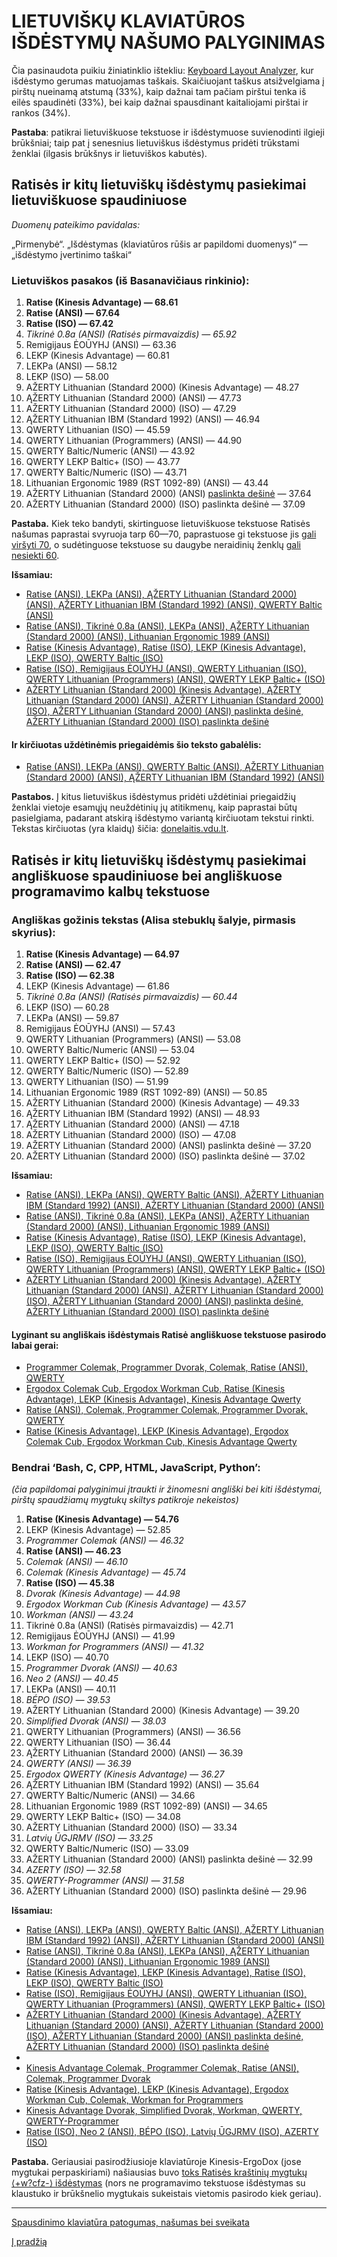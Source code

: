 
# LIETUVIŠKŲ KLAVIATŪROS IŠDĖSTYMŲ NAŠUMO PALYGINIMAS

Čia pasinaudota puikiu žiniatinklio ištekliu: [Keyboard Layout Analyzer](http://patorjk.com/keyboard-layout-analyzer/#/main), kur išdėstymo gerumas matuojamas taškais. Skaičiuojant taškus atsižvelgiama į pirštų nueinamą atstumą (33%), kaip dažnai tam pačiam pirštui tenka iš eilės spaudinėti (33%), bei kaip dažnai spausdinant kaitaliojami pirštai ir rankos (34%).

__Pastaba__: patikrai lietuviškuose tekstuose ir išdėstymuose suvienodinti ilgieji brūkšniai; taip pat į senesnius lietuviškus išdėstymus pridėti trūkstami ženklai (ilgasis brūkšnys ir lietuviškos kabutės).


## Ratisės ir kitų lietuviškų išdėstymų pasiekimai lietuviškuose spaudiniuose

 _Duomenų pateikimo pavidalas:_

„Pirmenybė“. „Išdėstymas (klaviatūros rūšis ar papildomi duomenys)“ — „išdėstymo įvertinimo taškai“

### Lietuviškos pasakos (iš Basanavičiaus rinkinio):

1. __Ratise (Kinesis Advantage) — 68.61__
2. __Ratise (ANSI) — 67.64__
3. __Ratise (ISO) — 67.42__
4. _Tikrinė 0.8a (ANSI) (Ratisės pirmavaizdis) — 65.92_
5. Remigijaus ĖOŪYHJ (ANSI) — 63.36
6. LEKP (Kinesis Advantage) — 60.81
7. LEKPa (ANSI) — 58.12
8. LEKP (ISO) — 58.00
9. AŽERTY Lithuanian (Standard 2000) (Kinesis Advantage) — 48.27
10. ĄŽERTY Lithuanian (Standard 2000) (ANSI) — 47.73
11. AŽERTY Lithuanian (Standard 2000) (ISO) — 47.29
12. ĄŽERTY Lithuanian IBM (Standard 1992) (ANSI) — 46.94
13. QWERTY Lithuanian (ISO) — 45.59
14. QWERTY Lithuanian (Programmers) (ANSI) — 44.90
15. QWERTY Baltic/Numeric (ANSI) — 43.92
16. QWERTY LEKP Baltic+ (ISO) — 43.77
17. QWERTY Baltic/Numeric (ISO) — 43.71
18. Lithuanian Ergonomic 1989 (RST 1092-89) (ANSI) — 43.44
19. AŽERTY Lithuanian (Standard 2000) (ANSI) [paslinkta dešinė](https://lietuvai.lt/wiki/Aklasis_teksto_rinkimas) — 37.64
20. AŽERTY Lithuanian (Standard 2000) (ISO) paslinkta dešinė — 37.09

__Pastaba.__ Kiek teko bandyti, skirtinguose lietuviškuose tekstuose Ratisės našumas paprastai svyruoja tarp 60—70, paprastuose gi tekstuose jis [gali viršyti 70](http://patorjk.com/keyboard-layout-analyzer/#/load/WFx8NwLB), o sudėtinguose tekstuose su daugybe neraidinių ženklų [gali nesiekti 60](http://patorjk.com/keyboard-layout-analyzer/#/load/T8M63Zqh).

__Išsamiau:__

 - [Ratise (ANSI), LEKPa (ANSI), ĄŽERTY Lithuanian (Standard 2000) (ANSI), ĄŽERTY Lithuanian IBM (Standard 1992) (ANSI), QWERTY Baltic (ANSI)](http://patorjk.com/keyboard-layout-analyzer/#/load/B0dlW15Z)
 - [Ratise (ANSI), Tikrinė 0.8a (ANSI), LEKPa (ANSI), ĄŽERTY Lithuanian (Standard 2000) (ANSI), Lithuanian Ergonomic 1989 (ANSI)](http://patorjk.com/keyboard-layout-analyzer/#/load/L0z41KdL)
 - [Ratise (Kinesis Advantage), Ratise (ISO), LEKP (Kinesis Advantage), LEKP (ISO), QWERTY Baltic (ISO)](http://patorjk.com/keyboard-layout-analyzer/#/load/DMfl1WBV)
 - [Ratise (ISO), Remigijaus ĖOŪYHJ (ANSI), QWERTY Lithuanian (ISO), QWERTY Lithuanian (Programmers) (ANSI), QWERTY LEKP Baltic+ (ISO)](http://patorjk.com/keyboard-layout-analyzer/#/load/l6LcJ7Rd)
 - [AŽERTY Lithuanian (Standard 2000) (Kinesis Advantage), ĄŽERTY Lithuanian (Standard 2000) (ANSI), AŽERTY Lithuanian (Standard 2000) (ISO), AŽERTY Lithuanian (Standard 2000) (ANSI) paslinkta dešinė, AŽERTY Lithuanian (Standard 2000) (ISO) paslinkta dešinė](http://patorjk.com/keyboard-layout-analyzer/#/load/9R8Pq5KW)


#### Ir kirčiuotas uždėtinėmis priegaidėmis šio teksto gabalėlis:

 - [Ratise (ANSI), LEKPa (ANSI), QWERTY Baltic (ANSI), ĄŽERTY Lithuanian (Standard 2000) (ANSI), ĄŽERTY Lithuanian IBM (Standard 1992) (ANSI)](http://patorjk.com/keyboard-layout-analyzer/#/load/qNjr14BM)

__Pastabos.__ Į kitus lietuviškus išdėstymus pridėti uždėtiniai priegaidžių ženklai vietoje esamųjų neuždėtinių jų atitikmenų, kaip paprastai būtų pasielgiama, padarant atskirą išdėstymo variantą kirčiuotam tekstui rinkti. Tekstas kirčiuotas (yra klaidų) šičia: [donelaitis.vdu.lt](http://donelaitis.vdu.lt/main.php?id=4&nr=9_1).


## Ratisės ir kitų lietuviškų išdėstymų pasiekimai angliškuose spaudiniuose bei angliškuose programavimo kalbų tekstuose

### Angliškas gožinis tekstas (Alisa stebuklų šalyje, pirmasis skyrius):

1. __Ratise (Kinesis Advantage) — 64.97__
2. __Ratise (ANSI) — 62.47__
3. __Ratise (ISO) — 62.38__
4. LEKP (Kinesis Advantage) — 61.86
5. _Tikrinė 0.8a (ANSI) (Ratisės pirmavaizdis) — 60.44_
6. LEKP (ISO) — 60.28
7. LEKPa (ANSI) — 59.87
8. Remigijaus ĖOŪYHJ (ANSI) — 57.43
9. QWERTY Lithuanian (Programmers) (ANSI) — 53.08
10. QWERTY Baltic/Numeric (ANSI) — 53.04
11. QWERTY LEKP Baltic+ (ISO) — 52.92
12. QWERTY Baltic/Numeric (ISO) — 52.89
13. QWERTY Lithuanian (ISO) — 51.99
14. Lithuanian Ergonomic 1989 (RST 1092-89) (ANSI) — 50.85
15. AŽERTY Lithuanian (Standard 2000) (Kinesis Advantage) — 49.33
16. ĄŽERTY Lithuanian IBM (Standard 1992) (ANSI) — 48.93
17. ĄŽERTY Lithuanian (Standard 2000) (ANSI) — 47.18
18. AŽERTY Lithuanian (Standard 2000) (ISO) — 47.08
19. AŽERTY Lithuanian (Standard 2000) (ANSI) paslinkta dešinė — 37.20
20. AŽERTY Lithuanian (Standard 2000) (ISO) paslinkta dešinė — 37.02


__Išsamiau:__

 - [Ratise (ANSI), LEKPa (ANSI), QWERTY Baltic (ANSI), ĄŽERTY Lithuanian IBM (Standard 1992) (ANSI), AŽERTY Lithuanian (Standard 2000) (ANSI)](http://patorjk.com/keyboard-layout-analyzer/#/load/WkGMfhdM)
 - [Ratise (ANSI), Tikrinė 0.8a (ANSI), LEKPa (ANSI), ĄŽERTY Lithuanian (Standard 2000) (ANSI), Lithuanian Ergonomic 1989 (ANSI)](http://patorjk.com/keyboard-layout-analyzer/#/load/85lhVhxm)
 - [Ratise (Kinesis Advantage), Ratise (ISO), LEKP (Kinesis Advantage), LEKP (ISO), QWERTY Baltic (ISO)](http://patorjk.com/keyboard-layout-analyzer/#/load/FdQc5bRr)
 - [Ratise (ISO), Remigijaus ĖOŪYHJ (ANSI), QWERTY Lithuanian (ISO), QWERTY Lithuanian (Programmers) (ANSI), QWERTY LEKP Baltic+ (ISO)](http://patorjk.com/keyboard-layout-analyzer/#/load/6nzdBCjp)
 - [AŽERTY Lithuanian (Standard 2000) (Kinesis Advantage), ĄŽERTY Lithuanian (Standard 2000) (ANSI), AŽERTY Lithuanian (Standard 2000) (ISO), AŽERTY Lithuanian (Standard 2000) (ANSI) paslinkta dešinė, AŽERTY Lithuanian (Standard 2000) (ISO) paslinkta dešinė](http://patorjk.com/keyboard-layout-analyzer/#/load/bP4tZ59f)

#### Lyginant su angliškais išdėstymais Ratisė angliškuose tekstuose pasirodo labai gerai:

 - [Programmer Colemak, Programmer Dvorak, Colemak, Ratise (ANSI), QWERTY](http://patorjk.com/keyboard-layout-analyzer/#/load/SwHL37Dp)
 - [Ergodox Colemak Cub, Ergodox Workman Cub, Ratise (Kinesis Advantage), LEKP (Kinesis Advantage), Kinesis Advantage Qwerty](http://patorjk.com/keyboard-layout-analyzer/#/load/JLlTTWZ7)
 - [Ratise (ANSI), Colemak, Programmer Colemak, Programmer Dvorak, QWERTY](http://patorjk.com/keyboard-layout-analyzer/#/load/s28h740l)
 - [Ratise (Kinesis Advantage), LEKP (Kinesis Advantage), Ergodox Colemak Cub, Ergodox Workman Cub, Kinesis Advantage Qwerty](http://patorjk.com/keyboard-layout-analyzer/#/load/rlcPHQmv)


### Bendrai ‘Bash, C, CPP, HTML, JavaScript, Python’:

_(čia papildomai palyginimui įtraukti ir žinomesni angliški bei kiti išdėstymai, pirštų spaudžiamų mygtukų skiltys patikroje nekeistos)_

1. __Ratise (Kinesis Advantage) — 54.76__
2. LEKP (Kinesis Advantage) — 52.85
3. _Programmer Colemak (ANSI) — 46.32_
4. __Ratise (ANSI) — 46.23__
5. _Colemak (ANSI) — 46.10_
6. _Colemak (Kinesis Advantage) — 45.74_
7. __Ratise (ISO) — 45.38__
8. _Dvorak (Kinesis Advantage) — 44.98_
9. _Ergodox Workman Cub  (Kinesis Advantage) — 43.57_
10. _Workman (ANSI) — 43.24_
11. Tikrinė 0.8a (ANSI) (Ratisės pirmavaizdis) — 42.71
12. Remigijaus ĖOŪYHJ (ANSI) — 41.99
13. _Workman for Programmers (ANSI) — 41.32_
14. LEKP (ISO) — 40.70
15. _Programmer Dvorak (ANSI) — 40.63_
16. _Neo 2 (ANSI) — 40.45_
17. LEKPa (ANSI) — 40.11
18. _BÉPO (ISO) — 39.53_
19. AŽERTY Lithuanian (Standard 2000) (Kinesis Advantage) — 39.20
20. _Simplified Dvorak (ANSI) — 38.03_
21. QWERTY Lithuanian (Programmers) (ANSI) — 36.56
22. QWERTY Lithuanian (ISO) — 36.44
23. ĄŽERTY Lithuanian (Standard 2000) (ANSI) — 36.39
24. _QWERTY (ANSI) — 36.39_
25. _Ergodox QWERTY (Kinesis Advantage) — 36.27_
26. ĄŽERTY Lithuanian IBM (Standard 1992) (ANSI) — 35.64
27. QWERTY Baltic/Numeric (ANSI) — 34.66
28. Lithuanian Ergonomic 1989 (RST 1092-89) (ANSI) — 34.65
29. QWERTY LEKP Baltic+ (ISO) — 34.08
30. AŽERTY Lithuanian (Standard 2000) (ISO) — 33.34
31. _Latvių ŪGJRMV (ISO) — 33.25_
32. QWERTY Baltic/Numeric (ISO) — 33.09
33. AŽERTY Lithuanian (Standard 2000) (ANSI) paslinkta dešinė — 32.99
34. _AZERTY (ISO) — 32.58_
35. _QWERTY-Programmer (ANSI) — 31.58_
36. AŽERTY Lithuanian (Standard 2000) (ISO) paslinkta dešinė — 29.96


__Išsamiau:__

 - [Ratise (ANSI), LEKPa (ANSI), QWERTY Baltic (ANSI), ĄŽERTY Lithuanian IBM (Standard 1992) (ANSI), AŽERTY Lithuanian (Standard 2000) (ANSI)](http://patorjk.com/keyboard-layout-analyzer/#/load/K7n8KGNX)
 - [Ratise (ANSI), Tikrinė 0.8a (ANSI), LEKPa (ANSI), ĄŽERTY Lithuanian (Standard 2000) (ANSI), Lithuanian Ergonomic 1989 (ANSI)](http://patorjk.com/keyboard-layout-analyzer/#/load/sw76pKkC)
 - [Ratise (Kinesis Advantage), LEKP (Kinesis Advantage), Ratise (ISO), LEKP (ISO), QWERTY Baltic (ISO)](http://patorjk.com/keyboard-layout-analyzer/#/load/g94pXMmv)
 - [Ratise (ISO), Remigijaus ĖOŪYHJ (ANSI), QWERTY Lithuanian (ISO), QWERTY Lithuanian (Programmers) (ANSI), QWERTY LEKP Baltic+ (ISO)](http://patorjk.com/keyboard-layout-analyzer/#/load/kf6G05h8)
 - [AŽERTY Lithuanian (Standard 2000) (Kinesis Advantage), ĄŽERTY Lithuanian (Standard 2000) (ANSI), AŽERTY Lithuanian (Standard 2000) (ISO), AŽERTY Lithuanian (Standard 2000) (ANSI) paslinkta dešinė, AŽERTY Lithuanian (Standard 2000) (ISO) paslinkta dešinė](http://patorjk.com/keyboard-layout-analyzer/#/load/23HbwB1x)
 - 
 - [Kinesis Advantage Colemak, Programmer Colemak, Ratise (ANSI), Colemak, Programmer Dvorak](http://patorjk.com/keyboard-layout-analyzer/#/load/m7PVGf2x)
 - [Ratise (Kinesis Advantage), LEKP (Kinesis Advantage), Ergodox Workman Cub, Colemak, Workman for Programmers](http://patorjk.com/keyboard-layout-analyzer/#/load/bjTBd8MN)
 - [Kinesis Advantage Dvorak, Simplified Dvorak, Workman, QWERTY, QWERTY-Programmer](http://patorjk.com/keyboard-layout-analyzer/#/load/L1QKztGk)
 - [Ratise (ISO), Neo 2 (ANSI), BÉPO (ISO), Latvių ŪGJRMV (ISO), AZERTY (ISO)](http://patorjk.com/keyboard-layout-analyzer/#/load/x3rsVsgJ)

__Pastaba.__ Geriausiai pasirodžiusioje klaviatūroje Kinesis-ErgoDox (jose mygtukai perpaskiriami) našiausias buvo [toks Ratisės kraštinių mygtukų ⟨+w?cfz-⟩ išdėstymas](images/kb-lt-ratise-kinesis-ergodox-patvarkytas.svg) (nors ne programavimo tekstuose išdėstymas su klaustuko ir brūkšnelio mygtukais sukeistais vietomis pasirodo kiek geriau).


-------------------------

[Spausdinimo klaviatūra patogumas, našumas bei sveikata](spausdinimo-klaviatura-patogumas.md)

[Į pradžią](../README.md)
